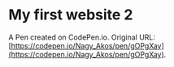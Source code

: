 # My first website 2

A Pen created on CodePen.io. Original URL: [https://codepen.io/Nagy_Akos/pen/gOPgXay](https://codepen.io/Nagy_Akos/pen/gOPgXay).


